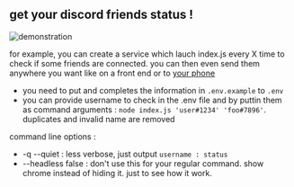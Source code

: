 ## get your discord friends status !


![demonstration](http://url/to/img.png)

for example, you can create a service which lauch index.js every X time to check if some friends are connected. you can then even send them anywhere you want like on a front end or to [your phone](https://github.com/mirsella/telegram-notif.sh)

- you need to put and completes the information in `.env.example` to `.env`
- you can provide username to check in the .env file and by puttin them as command arguments : `node index.js 'user#1234' 'foo#7896'`. duplicates and invalid name are removed

command line options :
- -q --quiet : less verbose, just output `username : status`
- --headless false : don't use this for your regular command.
    show chrome instead of hiding it. just to see how it work.
